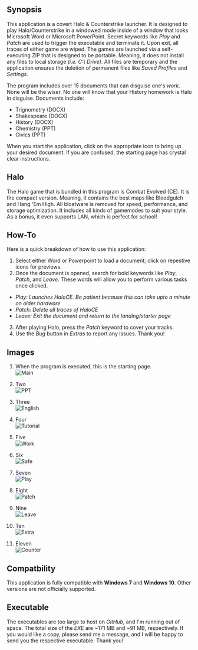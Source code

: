 ## Synopsis
This application is a covert Halo & Counterstrike launcher. It is designed
to play Halo/Counterstrike in a windowed mode inside of a window that looks
Microsoft Word or Microsoft PowerPoint. Secret keywords like *Play* and
*Patch* are used to trigger the executable and terminate it. Upon exit,
all traces of either game are wiped. The games are launched via a self-
executing ZIP that is designed to be portable. Meaning, it does not install
any files to local storage *(i.e. C:\ Drive)*. All files are temporary and
the application ensures the deletion of permanent files like *Saved
Profiles* and *Settings*. 

The program includes over 15 documents that can disguise one's *work*. None
will be the wiser. No one will know that your History homework is Halo
in disguise. Documents include:

* Trignometry (DOCX)
* Shakespeare (DOCX)
* History (DOCX)
* Chemistry (PPT)
* Civics (PPT)

When you start the application, click on the appropriate icon to bring
up your desired document. If you are confused, the starting page has
crystal clear instructions.

## Halo
The Halo game that is bundled in this program is Combat Evolved (CE). It
is the compact version. Meaning, it contains the best maps like Bloodgulch
and Hang 'Em High. All bloatware is removed for speed, performance, and
storage optimization. It includes all kinds of gamemodes to suit your style.
As a bonus, it even supports LAN, which is perfect for school!

## How-To
Here is a quick breakdown of how to use this application:
1. Select either Word or Powerpoint to load a document; click on repestive
   icons for previews.
2. Once the document is opened, search for bold keywords like *Play*,
   *Patch*, and *Leave*. These words will allow you to perform various
   tasks once clicked.
* *Play: Launches HaloCE. Be patient because this can take upto a minute
   on older hardware*
* *Patch: Delete all traces of HaloCE*
* *Leave: Exit the document and return to the landing/starter page*
3. After playing Halo, press the *Patch* keyword to cover your tracks.
4. Use the *Bug* button in *Extras* to report any issues. Thank you!

## Images
1. When the program is executed, this is the starting page. \
![Main](img-haloce/Halo-1.PNG)

2. Two \
![PPT](img-haloce/Halo-2.PNG)

3. Three \
![English](img-haloce/Halo-3.PNG)

4. Four \
![Tutorial](img-haloce/Halo-4.PNG)

5. Five \
![Work](img-haloce/Halo-5.PNG)

6. Six \
![Safe](img-haloce/Halo-6.PNG)

7. Seven \
![Play](img-haloce/Halo-7.PNG)

8. Eight \
![Patch](img-haloce/Halo-8.PNG)

9. Nine \
![Leave](img-haloce/Halo-9.PNG)

10. Ten \
![Extra](img-haloce/Halo-10.PNG)

11. Eleven \
![Counter](img-haloce/Halo-11.PNG)

## Compatbility
This application is fully compatible with **Windows 7** and **Windows 10**.
Other versions are not officially supported.

## Executable
The executables are too large to host on *GitHub*, and I'm running out of
space. The total size of the *EXE* are ~171 MB and ~91 MB, respectively.
If you would like a copy, please send me a message, and I will be happy
to send you the respective executable. Thank you!
